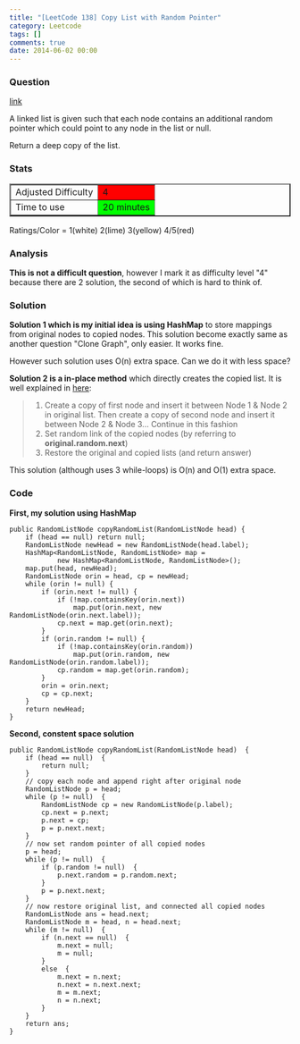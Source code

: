 ```yaml
---
title: "[LeetCode 138] Copy List with Random Pointer"
category: Leetcode
tags: []
comments: true
date: 2014-06-02 00:00
---
```



### Question

[link](https://oj.leetcode.com/problems/copy-list-with-random-pointer/)

<div class="question-content bg-color bg-img font-color">
            <p class="font-color"></p><p class="font-color">
A linked list is given such that each node contains an additional random pointer which could point to any node in the list or null.
</p>

<p class="font-color">
Return a deep copy of the list.
</p><p class="font-color"></p>
          </div>

### Stats

<table border="2">
	<tr>
		<td>Adjusted Difficulty</td>
		<td bgcolor="red">4</td>
	</tr>
	<tr>
		<td>Time to use</td>
		<td bgcolor="lime">20 minutes</td>
	</tr>
</table>

Ratings/Color = 1(white) 2(lime) 3(yellow) 4/5(red)

### Analysis

**This is not a difficult question**, however I mark it as difficulty level "4" because there are 2 solution, the second of which is hard to think of.

### Solution

**Solution 1 which is my initial idea is using HashMap** to store mappings from original nodes to copied nodes. This solution become exactly same as another question "Clone Graph", only easier. It works fine.

However such solution uses O(n) extra space. Can we do it with less space?

**Solution 2 is a in-place method** which directly creates the copied list. It is well explained in [here](http://www.geeksforgeeks.org/a-linked-list-with-next-and-arbit-pointer/):

> 1. Create a copy of first node and insert it between Node 1 & Node 2 in original list. Then create a copy of second node and insert it between Node 2 & Node 3... Continue in this fashion
> 2. Set random link of the copied nodes (by referring to **original.random.next**)
> 3. Restore the original and copied lists (and return answer)

This solution (although uses 3 while-loops) is O(n) and O(1) extra space.

### Code

**First, my solution using HashMap**

    public RandomListNode copyRandomList(RandomListNode head) {
        if (head == null) return null;
        RandomListNode newHead = new RandomListNode(head.label);
        HashMap<RandomListNode, RandomListNode> map =
                new HashMap<RandomListNode, RandomListNode>();
        map.put(head, newHead);
        RandomListNode orin = head, cp = newHead;
        while (orin != null) {
            if (orin.next != null) {
                if (!map.containsKey(orin.next))
                    map.put(orin.next, new RandomListNode(orin.next.label));
                cp.next = map.get(orin.next);
            }
            if (orin.random != null) {
                if (!map.containsKey(orin.random))
                    map.put(orin.random, new RandomListNode(orin.random.label));
                cp.random = map.get(orin.random);
            }
            orin = orin.next;
            cp = cp.next;
        }
        return newHead;
    }

**Second, constent space solution**

    public RandomListNode copyRandomList(RandomListNode head)  {
        if (head == null)  {
    		return null;
    	}
    	// copy each node and append right after original node
    	RandomListNode p = head;
    	while (p != null)  {
    		RandomListNode cp = new RandomListNode(p.label);
    		cp.next = p.next;
    		p.next = cp;
    		p = p.next.next;
    	}
    	// now set random pointer of all copied nodes
    	p = head;
    	while (p != null)  {
    		if (p.random != null)  {
    			p.next.random = p.random.next;
    		}
    		p = p.next.next;
    	}
    	// now restore original list, and connected all copied nodes
    	RandomListNode ans = head.next;
    	RandomListNode m = head, n = head.next;
    	while (m != null)  {
    		if (n.next == null)  {
    			m.next = null;
    			m = null;
    		}
    		else  {
    			m.next = n.next;
    			n.next = n.next.next;
    			m = m.next;
    			n = n.next;
    		}
    	}
    	return ans;
    }
